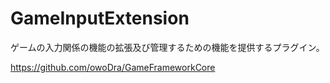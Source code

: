 # GameInputExtension
ゲームの入力関係の機能の拡張及び管理するための機能を提供するプラグイン。

https://github.com/owoDra/GameFrameworkCore

